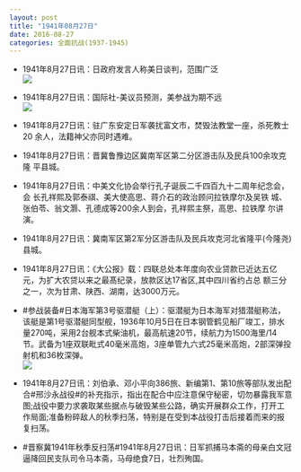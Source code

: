 ```yaml
---
layout: post
title: "1941年08月27日"
date: 2016-08-27
categories: 全面抗战(1937-1945)
---
```


<meta name="referrer" content="no-referrer" />

- 1941年8月27日讯：日政府发言人称美日谈判，范围广泛 <br/><img src="https://ww3.sinaimg.cn/large/aca367d8jw1f78p8wg5yvj20av0kttc6.jpg" />

- 1941年8月27日讯：国际社-美议员预测，美参战为期不远 <br/><img src="https://ww3.sinaimg.cn/large/aca367d8jw1f78nigdphzj20b106n0tr.jpg" />

- 1941年8月27日讯：驻广东安定日军袭扰富文市，焚毁法教堂一座，杀死教士 20 余人，法籍神父亦同时遇难。 

- 1941年8月27日讯：晋冀鲁豫边区冀南军区第二分区游击队及民兵100余攻克隆 平县城。 

- 1941年8月27日讯：中美文化协会举行孔子诞辰二千四百九十二周年纪念会，会 长孔祥熙及郭泰祺、美大使高思、蒋介石的政治顾问拉铁摩尔及吴铁 城、张伯苓、翁文灏、孔德成等200余人到会，孔祥熙主祭，高思、拉铁摩 尔讲演。 

- 1941年8月27日讯：冀南军区第2军分区游击队及民兵攻克河北省隆平(今隆尧)县城。 

- 1941年8月27日讯：《大公报》载：四联总处本年度向农业贷款已近达五亿 元，为扩大农贷以来之最髙纪录，放款区达17省区,其中四川省约占总 额三分之一，次为甘肃、陕西、湖南，达3000万元。 

- #参战装备#日本海军第3号驱潜艇（上）：驱潜艇为日本海军对猎潜艇称法，该艇是第1号驱潜艇同型舰，1936年10月5日在日本钢管鹤见船厂竣工，排水量270吨，采用2台舰本式柴油机，最高航速20节，续航力为1500海里/14节。武备为1座双联毗式40毫米高炮，3座单管九六式25毫米高炮，2部深弹投射机和36枚深弹。 <br/><img src="https://ww1.sinaimg.cn/large/aca367d8jw1f782p29weuj20dc06omxp.jpg" />

- 1941年8月27日讯：刘伯承、邓小平向386旅、新编第1、第10旅等部队发出配合#邢沙永战役#的补充指示，指出在配合中应注意保守秘密，切勿暴露我军意图;战役中要力求袭取某些据点与破毁某些公路，确实开展群众工作，打开工作局面;准备粉碎敌人的秋季扫荡，特别是在受到本战役打击后接着而来的报复扫荡。 

- #晋察冀1941年秋季反扫荡#1941年8月27日讯：日军抓捕马本斋的母亲白文冠逼降回民支队司令马本斋，马母绝食7日，壮烈殉国。 

